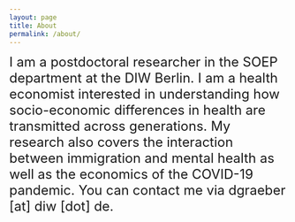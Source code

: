 ```yaml
---
layout: page
title: About
permalink: /about/
---
```


 <font size="5"> I am a postdoctoral researcher in the SOEP department at the DIW Berlin. I am a health economist interested in understanding how socio-economic differences in health are transmitted across generations. My research also covers the interaction between immigration and mental health as well as the economics of the COVID-19 pandemic. You can contact me via dgraeber [at] diw [dot] de.</font>
